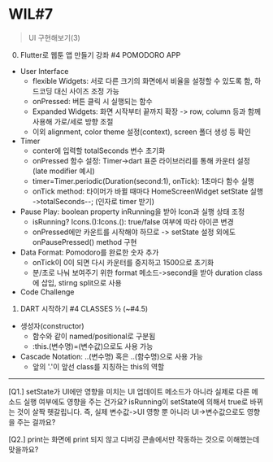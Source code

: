 # WIL#7
> UI 구현해보기(3)
0. Flutter로 웹툰 앱 만들기 강좌 #4 POMODORO APP
  * User Interface
    - flexible Widgets: 서로 다른 크기의 화면에서 비율을 설정할 수 있도록 함, 하드코딩 대신 사이즈 조정 가능
    - onPressed: 버튼 클릭 시 실행되는 함수
    - Expanded Widgets: 화면 시작부터 끝까지 확장 -> row, column 등과 함께 사용해 가로/세로 방향 조절
    - 이외 alignment, color theme 설정(context), screen 폴더 생성 등 확인
  * Timer
    - conter에 입력할 totalSeconds 변수 초기화
    - onPressed 함수 설정: Timer->dart 표준 라이브러리를 통해 카운터 설정 (late modifier 예시)
    - timer=Timer.periodic(Duration(second:1), onTick): 1초마다 함수 실행
    - onTick method: 타이머가 바뀔 때마다 HomeScreenWidget setState 실행 ->totalSeconds--; (인자로 timer 받기)
  * Pause Play: boolean property inRunning을 받아 Icon과 실행 상태 조정
    - isRunning? Icons.():Icons.(): true/false 여부에 따라 아이콘 변경
    - onPressed에만 카운트를 시작해야 하므로 -> setState 설정 외에도 onPausePressed() method 구현
  * Data Format: Pomodoro를 완료한 숫자 추가
    - onTick이 0이 되면 다시 카운터를 중지하고 1500으로 초기화
    - 분/초로 나눠 보여주기 위한 format 메소드->second을 받아 duration class에 삽입, stirng split으로 사용
  * Code Challenge
1. DART 시작하기 #4 CLASSES ½ (~#4.5)
  * 생성자(constructor) 
    - 함수와 같이 named/positional로 구분됨
    - :this.(변수명)=(변수값)으로도 사용 가능
  * Cascade Notation: ..(변수명) 혹은 ..(함수명)으로 사용 가능
    - 앞의 '.'이 앞선 class를 지칭하는 this의 역할
* * *
[Q1.] setState가 UI에만 영향을 미치는 UI 업데이트 메소드가 아니라 실제로 다른 메소드 실행 여부에도 영향을 주는 건가요? isRunning이 setState에 의해서 true로 바뀌는 것이 살짝 헷갈립니다. 즉, 실제 변수값->UI 영향 뿐 아니라 UI->변수값으로도 영향을 주는 걸까요?

[Q2.] print는 화면에 print 되지 않고 디버깅 콘솔에서만 작동하는 것으로 이해했는데 맞을까요?
